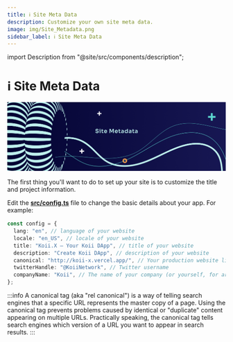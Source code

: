 ```yaml
---
title: ℹ Site Meta Data
description: Customize your own site meta data.
image: img/Site_Metadata.png
sidebar_label: ℹ Site Meta Data
---
```


import Description from "@site/src/components/description";

# ℹ Site Meta Data

![Banner](../img/Site_Metadata.png)

<Description
  text="Customize your own site meta data"
/>

The first thing you'll want to do to set up your site is to customize the title and project information.

Edit the [**src/config.ts**](https://github.com/koii-network/koii.X/blob/main/src/config.ts) file to change the basic details about your app. For example:

```typescript
const config = {
  lang: "en", // language of your website
  locale: "en_US", // locale of your website
  title: "Koii.X — Your Koii DApp", // title of your website
  description: "Create Koii DApp", // description of your website
  canonical: "http://koii-x.vercel.app/", // Your production website link
  twitterHandle: "@KoiiNetwork", // Twitter username
  companyName: "Koii", // The name of your company (or yourself, for artists)
};
```

:::info
A canonical tag (aka "rel canonical") is a way of telling search engines that a specific URL represents the master copy of a page. Using the canonical tag prevents problems caused by identical or "duplicate" content appearing on multiple URLs. Practically speaking, the canonical tag tells search engines which version of a URL you want to appear in search results.
:::
